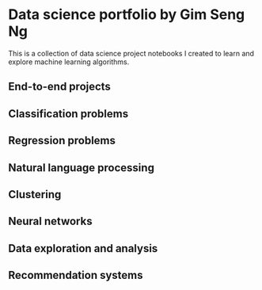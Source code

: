 # Data science portfolio by Gim Seng Ng

This is a collection of data science project notebooks I created to learn and explore machine learning algorithms.

## End-to-end projects


## Classification problems

## Regression problems

## Natural language processing


## Clustering

## Neural networks

## Data exploration and analysis


## Recommendation systems



